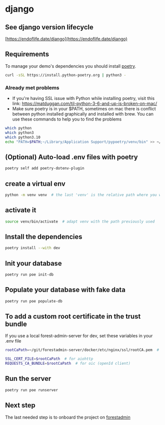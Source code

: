 # django

## See django version lifecycle
[https://endoflife.date/django](https://endoflife.date/django)

## Requirements

To manage your demo's dependencies you should install [poetry](https://python-poetry.org/docs/).

```bash
curl -sSL https://install.python-poetry.org | python3 -
```

### Already met problems

- If you're having SSL issue with Python while installing poetry, visit this link: <https://matduggan.com/til-python-3-6-and-up-is-broken-on-mac/>
- Make sure poetry is in your $PATH, sometimes on mac there is conflict between python installed graphically and installed with brew. You  can use these commands to help you to find the problems

```bash
which python
which python3
which python3.10
echo "PATH=$PATH;~/Library/Application Support/pypoetry/venv/bin" >> ~/.zshrc  # this is default installation path for poetry on mac
```

## (Optional) Auto-load .env files with poetry

```bash
poetry self add poetry-dotenv-plugin
```

## create a virtual env

```bash
python -m venv venv  # the last 'venv' is the relative path where you want your virtual env
```

## activate it

```bash
source venv/bin/activate  # adapt venv with the path previously used
```

## Install the dependencies

```bash
poetry install --with dev
```

## Init your database

```bash
poetry run poe init-db
```

## Populate your database with fake data

```bash
poetry run poe populate-db
```

## To add a custom root certificate in the trust bundle

If you use a local forest-admin-server for dev, set these variables in your .env file

```bash
rootCaPath=~/git/forestadmin-server/docker/etc/nginx/ssl/rootCA.pem  # adapt to your need

SSL_CERT_FILE=$rootCaPath  # for aiohttp
REQUESTS_CA_BUNDLE=$rootCaPath  # for oic (openId client)
```

## Run the server

```bash
poetry run poe runserver
```

## Next step

The last needed step is to onboard the project on [forestadmin](https://www.forestadmin.com/)
